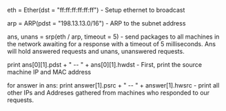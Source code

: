eth = Ether(dst = "ff:ff:ff:ff:ff:ff") - Setup ethernet to broadcast

arp = ARP(pdst = "198.13.13.0/16") - ARP to the subnet address 

ans, unans = srp(eth / arp, timeout = 5) - send packages to all machines in the network awaiting for a response with a timeout of 5 milliseconds. Ans will hold answered requests and unans, unanswered requests.

print ans[0][1].pdst + " -- " + ans[0][1].hwdst - First, print the source machine IP and MAC address

for answer in ans:
    print answer[1].psrc + " -- " + answer[1].hwsrc - print all other IPs and Addreses gathered from machines who responded to our requests.
